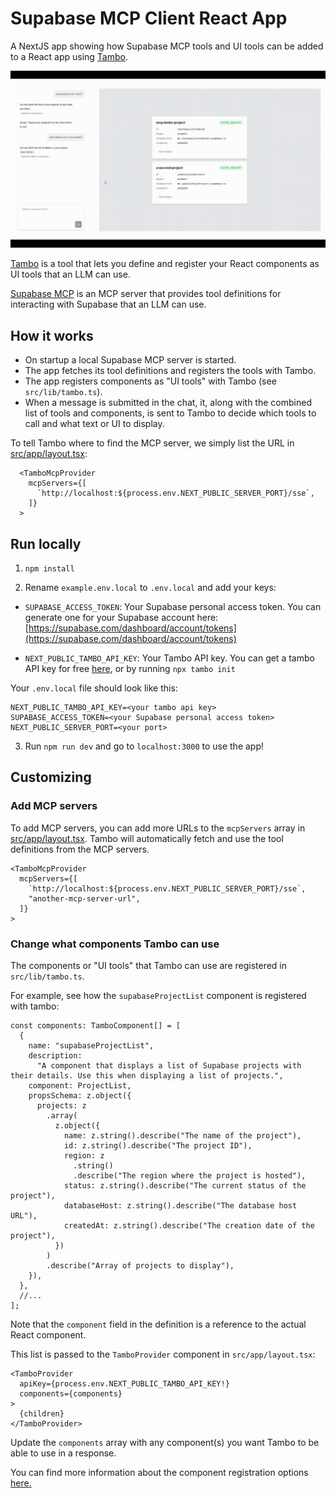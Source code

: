 # Supabase MCP Client React App

A NextJS app showing how Supabase MCP tools and UI tools can be added to a React app using [Tambo](https://tambo.co).

![Demo GIF](assets/supabase-mcp-client-short.gif)

[Tambo](https://tambo.co) is a tool that lets you define and register your React components as UI tools that an LLM can use.

[Supabase MCP](https://github.com/supabase-community/supabase-mcp) is an MCP server that provides tool definitions for interacting with Supabase that an LLM can use.

## How it works

- On startup a local Supabase MCP server is started.
- The app fetches its tool definitions and registers the tools with Tambo.
- The app registers components as "UI tools" with Tambo (see `src/lib/tambo.ts`).
- When a message is submitted in the chat, it, along with the combined list of tools and components, is sent to Tambo to decide which tools to call and what text or UI to display.

To tell Tambo where to find the MCP server, we simply list the URL in [src/app/layout.tsx](src/app/layout.tsx):

```tsx title="src/app/layout.tsx"
  <TamboMcpProvider
    mcpServers={[
      `http://localhost:${process.env.NEXT_PUBLIC_SERVER_PORT}/sse`,
    ]}
  >
```

## Run locally

1. `npm install`

2. Rename `example.env.local` to `.env.local` and add your keys:

- `SUPABASE_ACCESS_TOKEN`: Your Supabase personal access token. You can generate one for your Supabase account here: [https://supabase.com/dashboard/account/tokens](https://supabase.com/dashboard/account/tokens)

- `NEXT_PUBLIC_TAMBO_API_KEY`: Your Tambo API key. You can get a tambo API key for free [here](https://tambo.co/dashboard), or by running `npx tambo init`

Your `.env.local` file should look like this:

```
NEXT_PUBLIC_TAMBO_API_KEY=<your tambo api key>
SUPABASE_ACCESS_TOKEN=<your Supabase personal access token>
NEXT_PUBLIC_SERVER_PORT=<your port>
```

3. Run `npm run dev` and go to `localhost:3000` to use the app!

## Customizing

### Add MCP servers

To add MCP servers, you can add more URLs to the `mcpServers` array in [src/app/layout.tsx](src/app/layout.tsx). Tambo will automatically fetch and use the tool definitions from the MCP servers.

```tsx title="src/app/layout.tsx"
<TamboMcpProvider
  mcpServers={[
    `http://localhost:${process.env.NEXT_PUBLIC_SERVER_PORT}/sse`,
    "another-mcp-server-url",
  ]}
>
```

### Change what components Tambo can use

The components or "UI tools" that Tambo can use are registered in `src/lib/tambo.ts`.

For example, see how the `supabaseProjectList` component is registered with tambo:

```tsx title="src/lib/tambo.ts"
const components: TamboComponent[] = [
  {
    name: "supabaseProjectList",
    description:
      "A component that displays a list of Supabase projects with their details. Use this when displaying a list of projects.",
    component: ProjectList,
    propsSchema: z.object({
      projects: z
        .array(
          z.object({
            name: z.string().describe("The name of the project"),
            id: z.string().describe("The project ID"),
            region: z
              .string()
              .describe("The region where the project is hosted"),
            status: z.string().describe("The current status of the project"),
            databaseHost: z.string().describe("The database host URL"),
            createdAt: z.string().describe("The creation date of the project"),
          })
        )
        .describe("Array of projects to display"),
    }),
  },
  //...
];
```

Note that the `component` field in the definition is a reference to the actual React component.

This list is passed to the `TamboProvider` component in `src/app/layout.tsx`:

```tsx title="src/app/layout.tsx"
<TamboProvider
  apiKey={process.env.NEXT_PUBLIC_TAMBO_API_KEY!}
  components={components}
>
  {children}
</TamboProvider>
```

Update the `components` array with any component(s) you want Tambo to be able to use in a response.

You can find more information about the component registration options [here.](https://tambo.co/docs/concepts/registering-components)

#
